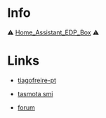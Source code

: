 # Info

⚠️ [Home_Assistant_EDP_Box](https://github.com/tiagofreire-pt/Home_Assistant_EDP_Box) ⚠️

# Links

- [tiagofreire-pt](https://github.com/tiagofreire-pt/Home_Assistant_EDP_Box)

- [tasmota smi](https://tasmota.github.io/docs/Smart-Meter-Interface/)

- [forum](https://forum.cpha.pt/t/integrar-contadores-inteligentes-da-edp-em-home-assistant/4953/)
